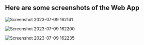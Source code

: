 ## Here are some screenshots of the Web App

![Screenshot 2023-07-09 162141](https://github.com/AdityaNarayan05/ZipLink/assets/85832994/2b9858a0-19c9-46b2-81dd-b287a83b33c7)


![Screenshot 2023-07-09 162200](https://github.com/AdityaNarayan05/ZipLink/assets/85832994/ae606de3-0a9f-4e16-84a4-1635d3c75d1c)

![Screenshot 2023-07-09 162235](https://github.com/AdityaNarayan05/ZipLink/assets/85832994/fc70226b-ee20-443d-bde6-8f2255e518f6)
